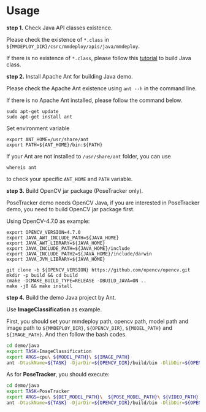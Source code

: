 # Usage

**step 1.** Check Java API classes existence.

Please check the existence of `*.class` in `${MMDEPLOY_DIR}/csrc/mmdeploy/apis/java/mmdeploy`.

If there is no existence of `*.class`, please follow this [tutorial](../../csrc/mmdeploy/apis/java/README.md) to build Java class.

**step 2.** Install Apache Ant for building Java demo.

Please check the Apache Ant existence using `ant --h` in the command line.

If there is no Apache Ant installed, please follow the command below.

```
sudo apt-get update
sudo apt-get install ant
```

Set environment variable

```
export ANT_HOME=/usr/share/ant
export PATH=${ANT_HOME}/bin:${PATH}
```

If your Ant are not installed to `/usr/share/ant` folder, you can use

```
whereis ant
```

to check your specific `ANT_HOME` and `PATH` variable.

**step 3.** Build OpenCV jar package (PoseTracker only).

PoseTracker demo needs OpenCV Java, if you are interested in PoseTracker demo, you need to build OpenCV jar package first.

Using OpenCV-4.7.0 as example:

```
export OPENCV_VERSION=4.7.0
export JAVA_AWT_INCLUDE_PATH=${JAVA_HOME}
export JAVA_AWT_LIBRARY=${JAVA_HOME}
export JAVA_INCLUDE_PATH=${JAVA_HOME}/include
export JAVA_INCLUDE_PATH2=${JAVA_HOME}/include/darwin
export JAVA_JVM_LIBRARY=${JAVA_HOME}

git clone -b ${OPENCV_VERSION} https://github.com/opencv/opencv.git
mkdir -p build && cd build
cmake -DCMAKE_BUILD_TYPE=RELEASE -DBUILD_JAVA=ON ..
make -j8 && make install
```

**step 4.** Build the demo Java project by Ant.

Use **ImageClassification** as example.

First, you should set your mmdeploy path, opencv path, model path and image path to `${MMDEPLOY_DIR}`, `${OPENCV_DIR}`, `${MODEL_PATH}` and `${IMAGE_PATH}`. And then follow the bash codes.

```bash
cd demo/java
export TASK=ImageClassification
export ARGS=cpu\ ${MODEL_PATH}\ ${IMAGE_PATH}
ant -DtaskName=${TASK} -DjarDir=${OPENCV_DIR}/build/bin -DlibDir=${OPENCV_DIR}/build/lib:${MMDEPLOY_DIR}/build/lib -Dcommand=${ARGS}
```

As for **PoseTracker**, you should execute:

```bash
cd demo/java
export TASK=PoseTracker
export ARGS=cpu\ ${DET_MODEL_PATH}\  ${POSE_MODEL_PATH}\ ${VIDEO_PATH}
ant -DtaskName=${TASK} -DjarDir=${OPENCV_DIR}/build/bin -DlibDir=${OPENCV_DIR}/build/lib:${MMDEPLOY_DIR}/build/lib -Dcommand="${ARGS}"
```
